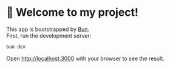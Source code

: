 # 🚀 Welcome to my project!

This app is bootstrapped by [Bun](https://bun.sh/).\
First, run the development server:

```bash
bun dev
```

Open [http://localhost:3000](http://localhost:3000) with your browser to see the result.
